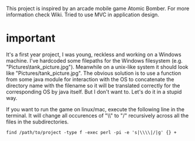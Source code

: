 This project is inspired by an arcade mobile game Atomic Bomber. For more information check Wiki.
Tried to use MVC in application design.

# important

It's a first year project, I was young, reckless and working on a Windows machine. I've hardcoded some filepaths for the Windows filesystem (e.g. "Pictures\\tank_picture.jpg"). Meanwhile on a unix-like system it should look like "Pictures/tank_picture.jpg". The obvious solution is to use a function from some java module for interaction with the OS to concatenate the directory name with the filename so it will be translated correctly for the corresponding OS by java itself. But I don't want to. Let's do it in a stupid way.

If you want to run the game on linux/mac, execute the following line in the terminal. It will change all occurences of "\\\\" to "/" recursively across all the files in the subdirectories.

`find /path/to/project -type f -exec perl -pi -e 's|\\\\|/|g' {} +`
